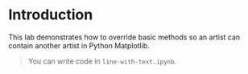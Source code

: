 # Introduction

This lab demonstrates how to override basic methods so an artist can contain another artist in Python Matplotlib.

> You can write code in `line-with-text.ipynb`.

